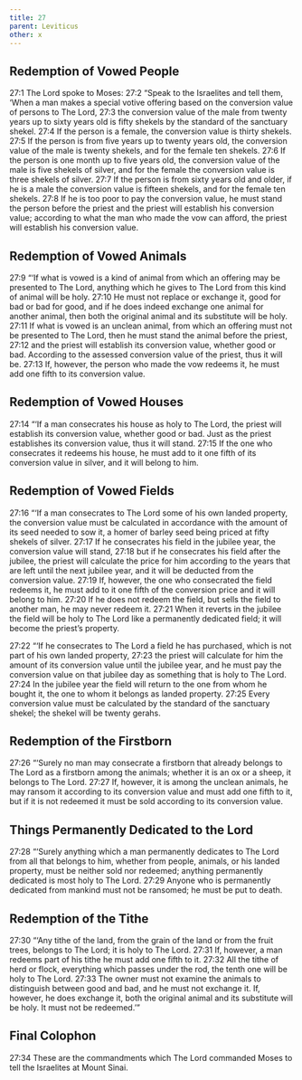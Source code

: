 ```yaml
---
title: 27
parent: Leviticus
other: x
---
```



## Redemption of Vowed People

<a name="27:1">27:1</a> The Lord spoke to Moses: <a name="27:2">27:2</a> “Speak to the Israelites and tell them, ‘When a man makes a special votive offering based on the conversion value of persons to The Lord, <a name="27:3">27:3</a> the conversion value of the male from twenty years up to sixty years old is fifty shekels by the standard of the sanctuary shekel. <a name="27:4">27:4</a> If the person is a female, the conversion value is thirty shekels. <a name="27:5">27:5</a> If the person is from five years up to twenty years old, the conversion value of the male is twenty shekels, and for the female ten shekels. <a name="27:6">27:6</a> If the person is one month up to five years old, the conversion value of the male is five shekels of silver, and for the female the conversion value is three shekels of silver. <a name="27:7">27:7</a> If the person is from sixty years old and older, if he is a male the conversion value is fifteen shekels, and for the female ten shekels. <a name="27:8">27:8</a> If he is too poor to pay the conversion value, he must stand the person before the priest and the priest will establish his conversion value; according to what the man who made the vow can afford, the priest will establish his conversion value.

## Redemption of Vowed Animals

<a name="27:9">27:9</a> “‘If what is vowed is a kind of animal from which an offering may be presented to The Lord, anything which he gives to The Lord from this kind of animal will be holy. <a name="27:10">27:10</a> He must not replace or exchange it, good for bad or bad for good, and if he does indeed exchange one animal for another animal, then both the original animal and its substitute will be holy. <a name="27:11">27:11</a> If what is vowed is an unclean animal, from which an offering must not be presented to The Lord, then he must stand the animal before the priest, <a name="27:12">27:12</a> and the priest will establish its conversion value, whether good or bad. According to the assessed conversion value of the priest, thus it will be. <a name="27:13">27:13</a> If, however, the person who made the vow redeems it, he must add one fifth to its conversion value.

## Redemption of Vowed Houses

<a name="27:14">27:14</a> “‘If a man consecrates his house as holy to The Lord, the priest will establish its conversion value, whether good or bad. Just as the priest establishes its conversion value, thus it will stand. <a name="27:15">27:15</a> If the one who consecrates it redeems his house, he must add to it one fifth of its conversion value in silver, and it will belong to him.

## Redemption of Vowed Fields

<a name="27:16">27:16</a> “‘If a man consecrates to The Lord some of his own landed property, the conversion value must be calculated in accordance with the amount of its seed needed to sow it, a homer of barley seed being priced at fifty shekels of silver. <a name="27:17">27:17</a> If he consecrates his field in the jubilee year, the conversion value will stand, <a name="27:18">27:18</a> but if he consecrates his field after the jubilee, the priest will calculate the price for him according to the years that are left until the next jubilee year, and it will be deducted from the conversion value. <a name="27:19">27:19</a> If, however, the one who consecrated the field redeems it, he must add to it one fifth of the conversion price and it will belong to him. <a name="27:20">27:20</a> If he does not redeem the field, but sells the field to another man, he may never redeem it. <a name="27:21">27:21</a> When it reverts in the jubilee the field will be holy to The Lord like a permanently dedicated field; it will become the priest’s property.

<a name="27:22">27:22</a> “‘If he consecrates to The Lord a field he has purchased, which is not part of his own landed property, <a name="27:23">27:23</a> the priest will calculate for him the amount of its conversion value until the jubilee year, and he must pay the conversion value on that jubilee day as something that is holy to The Lord. <a name="27:24">27:24</a> In the jubilee year the field will return to the one from whom he bought it, the one to whom it belongs as landed property. <a name="27:25">27:25</a> Every conversion value must be calculated by the standard of the sanctuary shekel; the shekel will be twenty gerahs.

## Redemption of the Firstborn

<a name="27:26">27:26</a> “‘Surely no man may consecrate a firstborn that already belongs to The Lord as a firstborn among the animals; whether it is an ox or a sheep, it belongs to The Lord. <a name="27:27">27:27</a> If, however, it is among the unclean animals, he may ransom it according to its conversion value and must add one fifth to it, but if it is not redeemed it must be sold according to its conversion value.

## Things Permanently Dedicated to the Lord

<a name="27:28">27:28</a> “‘Surely anything which a man permanently dedicates to The Lord from all that belongs to him, whether from people, animals, or his landed property, must be neither sold nor redeemed; anything permanently dedicated is most holy to The Lord. <a name="27:29">27:29</a> Anyone who is permanently dedicated from mankind must not be ransomed; he must be put to death.

## Redemption of the Tithe

<a name="27:30">27:30</a> “‘Any tithe of the land, from the grain of the land or from the fruit trees, belongs to The Lord; it is holy to The Lord. <a name="27:31">27:31</a> If, however, a man redeems part of his tithe he must add one fifth to it. <a name="27:32">27:32</a> All the tithe of herd or flock, everything which passes under the rod, the tenth one will be holy to The Lord. <a name="27:33">27:33</a> The owner must not examine the animals to distinguish between good and bad, and he must not exchange it. If, however, he does exchange it, both the original animal and its substitute will be holy. It must not be redeemed.’”

## Final Colophon

<a name="27:34">27:34</a> These are the commandments which The Lord commanded Moses to tell the Israelites at Mount Sinai.